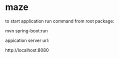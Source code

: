 # maze

to start application run command from root package:

mvn spring-boot:run

appication server url: 

http://localhost:8080
